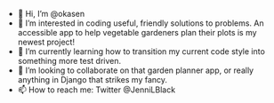 - 👋 Hi, I’m @okasen
- 👀 I’m interested in coding useful, friendly solutions to problems. An accessible app to help vegetable gardeners plan their plots is my newest project!
- 🌱 I’m currently learning how to transition my current code style into something more test driven.
- 💞️ I’m looking to collaborate on that garden planner app, or really anything in Django that strikes my fancy.
- 📫 How to reach me: Twitter @JenniLBlack

<!---
okasen/okasen is a ✨ special ✨ repository because its `README.md` (this file) appears on your GitHub profile.
You can click the Preview link to take a look at your changes.
--->
